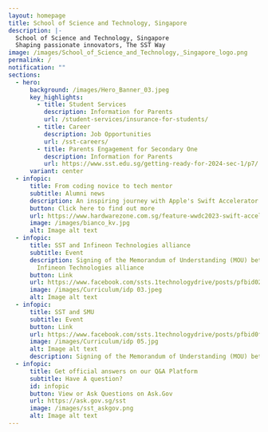 ```yaml
---
layout: homepage
title: School of Science and Technology, Singapore
description: |-
  School of Science and Technology, Singapore
  Shaping passionate innovators, The SST Way
image: /images/School_of_Science_and_Technology,_Singapore_logo.png
permalink: /
notification: ""
sections:
  - hero:
      background: /images/Hero_Banner_03.jpeg
      key_highlights:
        - title: Student Services
          description: Information for Parents
          url: /student-services/insurance-for-students/
        - title: Career
          description: Job Opportunities
          url: /sst-careers/
        - title: Parents Engagement for Secondary One
          description: Information for Parents
          url: https://www.sst.edu.sg/getting-ready-for-2024-sec-1/p7/
      variant: center
  - infopic:
      title: From coding novice to tech mentor
      subtitle: Alumni news
      description: An inspiring journey with Apple's Swift Accelerator Programme
      button: Click here to find out more
      url: https://www.hardwarezone.com.sg/feature-wwdc2023-swift-accelerator-programme-apple
      image: /images/bianco_kv.jpg
      alt: Image alt text
  - infopic:
      title: SST and Infineon Technologies alliance
      subtitle: Event
      description: Signing of the Memorandum of Understanding (MOU) between SST and
        Infineon Technologies alliance
      button: Link
      url: https://www.facebook.com/ssts.1technologydrive/posts/pfbid02qJhQKHvf9g5AFgGrMUp9Yc92JzyKZ9SLpPBx5UJsHSKkLpu1Q5o1F4vkFwDrf911l
      image: /images/Curriculum/idp 03.jpeg
      alt: Image alt text
  - infopic:
      title: SST and SMU
      subtitle: Event
      button: Link
      url: https://www.facebook.com/ssts.1technologydrive/posts/pfbid0fbq6FCZVcAoaEm5WfdvvfJc9bkZaoNCSWvwNjWf8XP6AdWE6hq9Ev2eF4nxVGdN8l
      image: /images/Curriculum/idp 05.jpg
      alt: Image alt text
      description: Signing of the Memorandum of Understanding (MOU) between SST and SMU
  - infopic:
      title: Get official answers on our Q&A Platform
      subtitle: Have A question?
      id: infopic
      button: View or Ask Questions on Ask.Gov
      url: https://ask.gov.sg/sst
      image: /images/sst_askgov.png
      alt: Image alt text
---
```

